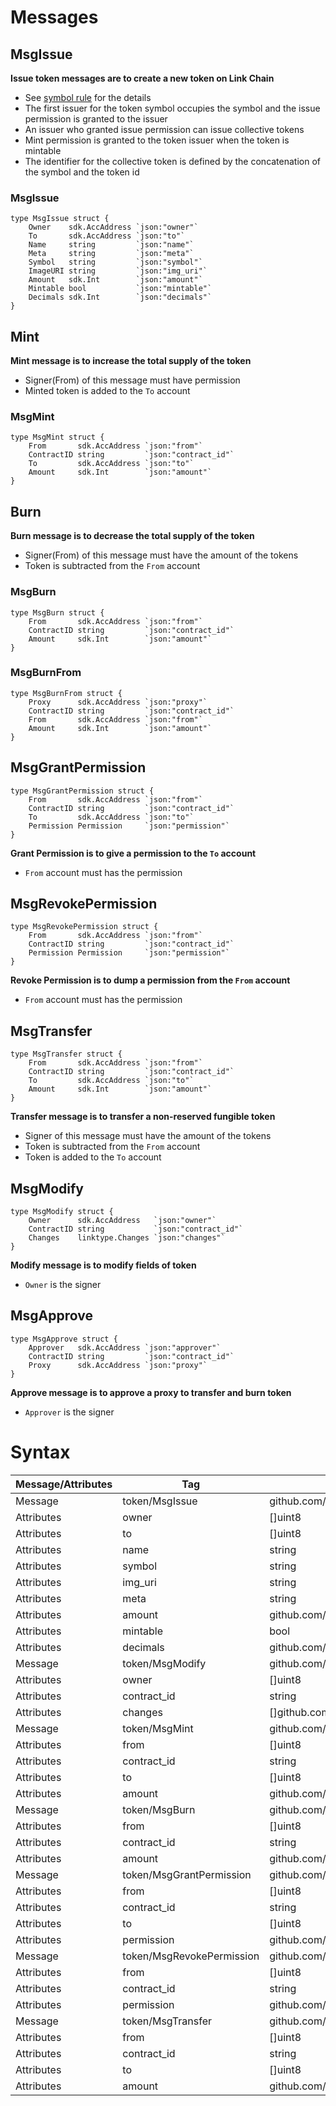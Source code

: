 # Messages
## MsgIssue

**Issue token messages are to create a new token on Link Chain**
- See [symbol rule](01_concept.md#rule-for-defining-symbols) for the details
- The first issuer for the token symbol occupies the symbol and the issue permission is granted to the issuer
- An issuer who granted issue permission can issue collective tokens
- Mint permission is granted to the token issuer when the token is mintable
- The identifier for the collective token is defined by the concatenation of the symbol and the token id

### MsgIssue
```golang
type MsgIssue struct {
	Owner    sdk.AccAddress `json:"owner"`
	To       sdk.AccAddress `json:"to"`
	Name     string         `json:"name"`
	Meta     string         `json:"meta"`
	Symbol   string         `json:"symbol"`
	ImageURI string         `json:"img_uri"`
	Amount   sdk.Int        `json:"amount"`
	Mintable bool           `json:"mintable"`
	Decimals sdk.Int        `json:"decimals"`
}
```
## Mint

**Mint message is to increase the total supply of the token**
- Signer(From) of this message must have permission 
- Minted token is added to the `To` account

### MsgMint

```golang
type MsgMint struct {
	From       sdk.AccAddress `json:"from"`
	ContractID string         `json:"contract_id"`     
	To         sdk.AccAddress `json:"to"`
	Amount     sdk.Int        `json:"amount"`
}
```

## Burn
**Burn message is to decrease the total supply of the token**
- Signer(From) of this message must have the amount of the tokens
- Token is subtracted from the `From` account 

### MsgBurn

```golang
type MsgBurn struct {
	From       sdk.AccAddress `json:"from"`
	ContractID string         `json:"contract_id"`   
	Amount     sdk.Int        `json:"amount"`
}
```

### MsgBurnFrom

```golang
type MsgBurnFrom struct {
	Proxy      sdk.AccAddress `json:"proxy"`
	ContractID string         `json:"contract_id"`
	From       sdk.AccAddress `json:"from"`
	Amount     sdk.Int        `json:"amount"`
}
```


## MsgGrantPermission

```golang
type MsgGrantPermission struct {
	From       sdk.AccAddress `json:"from"`
	ContractID string         `json:"contract_id"`
	To         sdk.AccAddress `json:"to"`
	Permission Permission     `json:"permission"`
}
```

**Grant Permission is to give a permission to the `To` account**
- `From` account must has the permission

## MsgRevokePermission

```golang
type MsgRevokePermission struct {
	From       sdk.AccAddress `json:"from"`
	ContractID string         `json:"contract_id"`
	Permission Permission     `json:"permission"`
}
```

**Revoke Permission is to dump a permission from the `From` account**
- `From` account must has the permission


## MsgTransfer

```golang
type MsgTransfer struct {
	From       sdk.AccAddress `json:"from"`
	ContractID string         `json:"contract_id"`
	To         sdk.AccAddress `json:"to"`
	Amount     sdk.Int        `json:"amount"`
}
```

**Transfer message is to transfer a non-reserved fungible token**
- Signer of this message must have the amount of the tokens
- Token is subtracted from the `From` account
- Token is added to the `To` account

## MsgModify

```golang
type MsgModify struct {
	Owner      sdk.AccAddress   `json:"owner"`
	ContractID string           `json:"contract_id"`
	Changes    linktype.Changes `json:"changes"`
}
```

**Modify message is to modify fields of token**
- `Owner` is the signer

## MsgApprove

```golang
type MsgApprove struct {
	Approver   sdk.AccAddress `json:"approver"`
	ContractID string         `json:"contract_id"`
	Proxy      sdk.AccAddress `json:"proxy"`
}
```

**Approve message is to approve a proxy to transfer and burn token**
- `Approver` is the signer



# Syntax
| Message/Attributes | Tag | Type |
| ---- | ---- | ---- |
| Message | token/MsgIssue | github.com/line/link/x/token/internal/types.MsgIssue |  
 | Attributes | owner | []uint8 |  
 | Attributes | to | []uint8 |  
 | Attributes | name | string |  
 | Attributes | symbol | string |  
 | Attributes | img_uri | string |  
 | Attributes | meta | string |  
 | Attributes | amount | github.com/cosmos/cosmos-sdk/types.Int |  
 | Attributes | mintable | bool |  
 | Attributes | decimals | github.com/cosmos/cosmos-sdk/types.Int |  
| Message | token/MsgModify | github.com/line/link/x/token/internal/types.MsgModify |  
 | Attributes | owner | []uint8 |  
 | Attributes | contract_id | string |  
 | Attributes | changes | []github.com/line/link/types.Change |  
| Message | token/MsgMint | github.com/line/link/x/token/internal/types.MsgMint |  
 | Attributes | from | []uint8 |  
 | Attributes | contract_id | string |  
 | Attributes | to | []uint8 |  
 | Attributes | amount | github.com/cosmos/cosmos-sdk/types.Int |  
| Message | token/MsgBurn | github.com/line/link/x/token/internal/types.MsgBurn |  
 | Attributes | from | []uint8 |  
 | Attributes | contract_id | string |  
 | Attributes | amount | github.com/cosmos/cosmos-sdk/types.Int |  
| Message | token/MsgGrantPermission | github.com/line/link/x/token/internal/types.MsgGrantPermission |  
 | Attributes | from | []uint8 |  
 | Attributes | contract_id | string |  
 | Attributes | to | []uint8 |  
 | Attributes | permission | github.com/line/link/x/token/internal/types.Permission |  
| Message | token/MsgRevokePermission | github.com/line/link/x/token/internal/types.MsgRevokePermission |  
 | Attributes | from | []uint8 |  
 | Attributes | contract_id | string |  
 | Attributes | permission | github.com/line/link/x/token/internal/types.Permission |  
| Message | token/MsgTransfer | github.com/line/link/x/token/internal/types.MsgTransfer |  
 | Attributes | from | []uint8 |  
 | Attributes | contract_id | string |  
 | Attributes | to | []uint8 |  
 | Attributes | amount | github.com/cosmos/cosmos-sdk/types.Int |  
